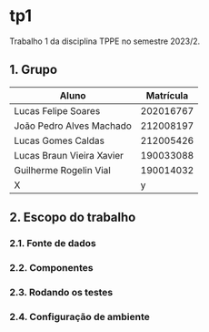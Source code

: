 #  tp1
Trabalho 1 da disciplina TPPE no semestre 2023/2.

## 1. Grupo

| Aluno                              | Matrícula  |
| ---------------------------------- | ---------- |
| Lucas Felipe Soares                | 202016767  |
| João Pedro Alves Machado           | 212008197  |
| Lucas Gomes Caldas                 | 212005426  |
| Lucas Braun Vieira Xavier          | 190033088  |
| Guilherme Rogelin Vial             | 190014032  |
| X      |  y|

## 2. Escopo do trabalho




### 2.1. Fonte de dados


### 2.2. Componentes




### 2.3. Rodando os testes



### 2.4. Configuração de ambiente

